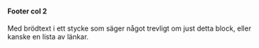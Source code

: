 #### Footer col 2

Med brödtext i ett stycke som säger något trevligt om just detta block, eller kanske en lista av länkar.
